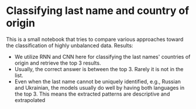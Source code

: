 # Classifying last name and country of origin

This is a small notebook that tries to compare various approaches toward the classification of highly unbalanced data. 
Results:
- We utilize RNN and CNN here for classifying the last names' countries of origin and retrieve the top 3 results.
- Usually, the correct answer is between the top 3. Rarely it is not in the list. 
- Even when the last name cannot be uniquely identified, e.g., Russian and Ukrainian, the models usually do well
by having both languages in the top 3. This means the extracted patterns are descriptive and extrapolated
